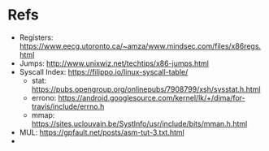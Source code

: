 # Refs

- Registers: https://www.eecg.utoronto.ca/~amza/www.mindsec.com/files/x86regs.html
- Jumps: http://www.unixwiz.net/techtips/x86-jumps.html
- Syscall Index: https://filippo.io/linux-syscall-table/
    - stat: https://pubs.opengroup.org/onlinepubs/7908799/xsh/sysstat.h.html
    - errono: https://android.googlesource.com/kernel/lk/+/dima/for-travis/include/errno.h
    - mmap: https://sites.uclouvain.be/SystInfo/usr/include/bits/mman.h.html
- MUL: https://gpfault.net/posts/asm-tut-3.txt.html
- 